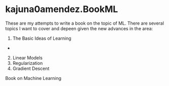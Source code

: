 # kajuna0amendez.BookML
These are my attempts to write a book on the topic of ML. There are several topics 
I want to cover and depeen given the new advances in the area:

1. The Basic Ideas of Learning
  + 
2. Linear Models
3. Regularization
4. Gradient Descent 

Book on Machine Learning
